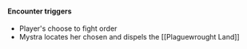 #### Encounter triggers
- Player's choose to fight order
- Mystra locates her chosen and dispels the [[Plaguewrought Land]]